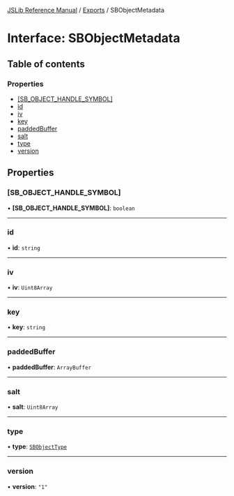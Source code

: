 [JSLib Reference Manual](../jslib2.md) / [Exports](../modules.md) / SBObjectMetadata

# Interface: SBObjectMetadata

## Table of contents

### Properties

- [[SB\_OBJECT\_HANDLE\_SYMBOL]](SBObjectMetadata.md#[sb_object_handle_symbol])
- [id](SBObjectMetadata.md#id)
- [iv](SBObjectMetadata.md#iv)
- [key](SBObjectMetadata.md#key)
- [paddedBuffer](SBObjectMetadata.md#paddedbuffer)
- [salt](SBObjectMetadata.md#salt)
- [type](SBObjectMetadata.md#type)
- [version](SBObjectMetadata.md#version)

## Properties

### <a id="[sb_object_handle_symbol]" name="[sb_object_handle_symbol]"></a> [SB\_OBJECT\_HANDLE\_SYMBOL]

• **[SB\_OBJECT\_HANDLE\_SYMBOL]**: `boolean`

___

### <a id="id" name="id"></a> id

• **id**: `string`

___

### <a id="iv" name="iv"></a> iv

• **iv**: `Uint8Array`

___

### <a id="key" name="key"></a> key

• **key**: `string`

___

### <a id="paddedbuffer" name="paddedbuffer"></a> paddedBuffer

• **paddedBuffer**: `ArrayBuffer`

___

### <a id="salt" name="salt"></a> salt

• **salt**: `Uint8Array`

___

### <a id="type" name="type"></a> type

• **type**: [`SBObjectType`](../modules.md#sbobjecttype)

___

### <a id="version" name="version"></a> version

• **version**: ``"1"``
